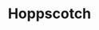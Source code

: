 ---
codehost: https://github.com/hoppscotch/hoppscotch
logohandle: hoppscotch
sort: hoppscotch
title: Hoppscotch
website: https://hoppscotch.com/
---